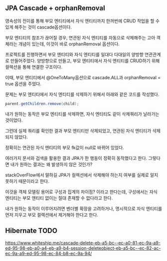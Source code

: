 ## JPA Cascade + orphanRemoval 

영속성의 전이를 통해 부모 엔티티에서 자식 엔티티까지 한꺼번에 CRUD 작업을 할 수
있게 해주는 것이 cascade옵션이다.

부모 엔티티의 참조가 끊어질 경우, 연관된 자식 엔티티를 자동으로 삭제해주는 고아 객체라는 개념이
있는데, 이것이 바로 orphanRemoval 옵션이다.

프로젝트를 진행하면서 부모 엔티티와 자식 엔티티를 일대다 다대일의 양방향 연관관계로 만들어주었다.
양방향으로 만들고, 부모 엔티티에서 자식 엔티티를 CRUD하기 위해 컬렉션을 통해 연결한 구조이다.

이때, 부모 엔티티에서 @OneToMany옵션으로 cascade.ALL과 orphanRemoval = true 옵션을 주었다.

문제는 부모 엔티티에서 자식 엔티티를 삭제하기 위해서 아래와 같은 코드를 작성했다.
```java
parent.getChildren.remove(child);
```

내가 원하는 동작은 부모 엔티티를 삭제하면, 자식 엔티티도 같이 삭제쿼리가 날라가는 것이었다.

그런데 실제 쿼리를 확인한 결과 부모 엔티티만 삭제되었고, 연관된 자식 엔티티가 삭제되지 않았다.

정확히는 연관된 자식 엔티티의 부모 fk값이 null로 바뀌어 있었다.

여러가지 문서와 검색을 활용한 결과 JPA가 한 행동이 정확히 동작했다고 한다. 그렇다면 내가 원하는 결과는 왜 발생하지 않은 것인가?

stackOverFlow에서 말하길 JPA가 컬렉션에서 삭제해야 하는지 여부를 실제로 알지 못하기 때문이라고 한다.

이것을 객체 모델링 용어로 구성과 집계의 차이점? 이라고 한다는데, 구성에서는 자식 엔티티는 부모 엔티티 없이는 절대 존재할 수 없다라고 한다.

내가 원하는 동작이 이루어지려면 벤더별 확장을 고려하거나, 명시적으로 자식 엔티티를 먼저 지우고 부모 컬렉션에서 제거해야 한다고 한다.

## Hibernate TODO

https://www.whiteship.me/cascade-delete-eb-a5-bc--ec-a0-81-ec-9a-a9-ed-95-98-eb-a0-a4-eb-a9-b4-session-deleteobject-eb-a5-bc--ec-82-ac-ec-9a-a9-ed-95-98-ec-84-b8-ec-9a-94/